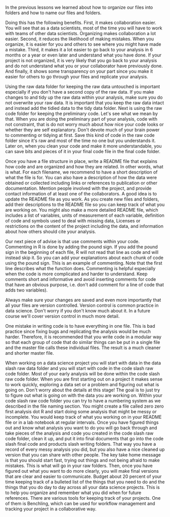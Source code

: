 In the previous lessons we learned about how to organize our files into folders and how to name our files and folders. 

Doing this has the following benefits. First, it makes collaboration easier. You will see that as a data scientists, most of the time you will have to work with teams of other data scientists. Organizing makes collaboration a lot easier. Second, it reduces the likelihood of making mistakes. When you organize, it is easier for you and others to see where you might have made a mistake. Third, it makes it a lot easier to go back to your analysis in 6 months or a year or even later and understand what you have done. If your project is not organized, it is very likely that you go back to your analysis and do not understand what you or your collaborator have previously done. And finally, it shows some transparency on your part since you make it easier for others to go through your files and replicate your analysis.

Using the raw data  folder for keeping the raw data untouched is important especially if you don't have a second copy of the raw data. If you make changes to and tidy up the raw data within your analysis, make sure you do not overwrite your raw data. It is important that you keep the raw data intact and instead add the tidied data to the tidy data folder. Next is using the raw code folder for keeping the preliminary code. Let's see what we mean by that. When you are doing the preliminary part of your analysis, code with not constraint, that is do not worry much about how nice your code looks or whether they are self explanatory. Don't devote much of your brain power to commenting or tidying at first. Save this kind of code in the raw code folder since it's raw and most of the time no one but you understands it. Later on, when you clean your code and make it more understandable, you can save bits and pieces of it in your final code file in the final code folder.

Once you have a file structure in place, write a README file that explains how code and are organized and how they are related. In other words, what is what. For each filename, we recommend to have a short description of what the file is for. You can also have a description of how the data were obtained or collected including links or references to publication or other documentation. Mention people involved with the project, and provide contact information of at least one of the collaborators. A good idea is to update the README file as you work. As you create new files and folders, add their descriptions to the README file so you can keep track of what you are working on. You might also make a more detailed README file, which includes a list of variables, units of measurement of each variable, definition of code and symbols used to deal with missing data, Licenses or restrictions on the content of the project including the data, and information about how others should cite your analysis.

Our next piece of advise is that use comments within your code. Commenting in R is done by adding the pound sign. If you add the pound sign in the beginning of each file, R will not read that line as code and will instead skip it. So you can add your explanations about each chunk of code using the pound sign. This is an example of commenting. Note that the first line describes what the function does. Commenting is helpful especially when the code is more complicated and harder to understand. Keep comments short and informative and avoid inserting comments for code that have an obvious purpose, i.e. don't add comment for a line of code that adds two variables). 

Always make sure your changes are saved and even more importantly that all your files are version controlled. Version control is common practice in data science. Don't worry if you don't know much about it. In a future course we'll cover version control in much more detail. 

One mistake in writing code is to have everything in one file. This is bad practice since fixing bugs and replicating the analysis would be much harder. Therefore, it is recommended that you write code in a modular way so that each group of code that do similar things can be put in a single file and the master file calls these individual files. The result is a much cleaner and shorter master file.

When working on a data science project you will start with data in the data slash raw data folder and you will start with code in the code slash raw code folder. Most of your early analysis will be done within the code slash raw code folder. When you are first starting out on a project it makes sense to work quickly, exploring a data set or a problem and figuring out what is going on. Don't worry about the details at this stage! The goal is to just try to figure out what is going on with the data you are working on. Within your code slash raw code folder you can try to have a numbering system as we described in the file naming section. You might create a file called zero zero first analysis dot R and start doing some analysis that might be messy or incomplete. You would keep track of what you working on in your README file or in a lab notebook at regular intervals. Once you have figured things out and know what analysis you want to do you will go back through and take pieces of the analysis and code you created in the code slash raw code folder, clean it up, and put it into final documents that go into the code slash final code and products slash writing folders. That way you have a record of every messy analysis you did, but you also have a nice cleaned up version that you can share with other people. The key take home message is that you should start fast, trying out things and not being afraid to make mistakes. This is what will go in your raw folders. Then, once you have figured out what you want to do more clearly, you will make final versions that are clear and easier to communicate. Budget about 20 percent of your time keeping track of a bulleted list of the things that you need to do and the things that you do day to day across all your data science projects. This is to help you organize and remember what you did when for future references. There are various tools for keeping track of your projects. One of them is Benchling, which can be used for workflow management and tracking your project in a collaborative way. 